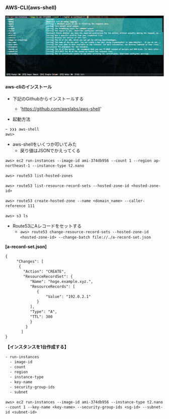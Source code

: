 ### AWS-CLI(aws-shell)

![Alt Text](https://github.com/yhidetoshi/Pictures/raw/master/aws/aws-cli-image.png)

#### aws-cliのインストール
- 下記のGithubからインストールする
  - 'https://github.com/awslabs/aws-shell'


- 起動方法
```
~ ❯❯❯ aws-shell
aws>
```

- aws-shellをいくつか叩いてみた
  - 戻り値はJSONでかえってくる

```
aws> ec2 run-instances --image-id ami-374db956 --count 1 --region ap-northeast-1 --instance-type t2.nano

aws> route53 list-hosted-zones

aws> route53 list-resource-record-sets --hosted-zone-id <hosted-zone-id>

aws> route53 create-hosted-zone --name <domain_name> --caller-reference 111

aws> s3 ls
```

- Route53にAレコードをセットする
  - `aws> route53 change-resource-record-sets --hosted-zone-id <hosted-zone-id> --change-batch file://./a-record-set.json`

**[a-record-set.json]**
```
{
     "Changes": [
      {
        "Action": "CREATE",
        "ResourceRecordSet": {
           "Name": "hoge.example.xyz.",
           "ResourceRecords": [
              {
                  "Value": "192.0.2.1"
              }
           ],
           "Type": "A",
           "TTL": 300
           }
         }
       ]
}
```


**【インスタンスを1台作成する】**
```
- run-instances
  - image-id
  - count
  - region
  - instance-type
  - key-name
  - security-group-ids
  - subnet

aws> ec2 run-instances --image-id ami-374db956 --instance-type t2.nano --count 1 --key-name <key-name> --security-group-ids <sg-id> --subnet-id <subnet-id>
```

